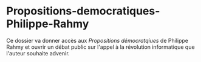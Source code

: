 # Propositions-democratiques-Philippe-Rahmy

Ce dossier va donner accès aux <i>Propositions démocratqiues</i> de Philippe Rahmy et ouvrir un débat public sur l'appel à la révolution informatique que l'auteur souhaite advenir.
